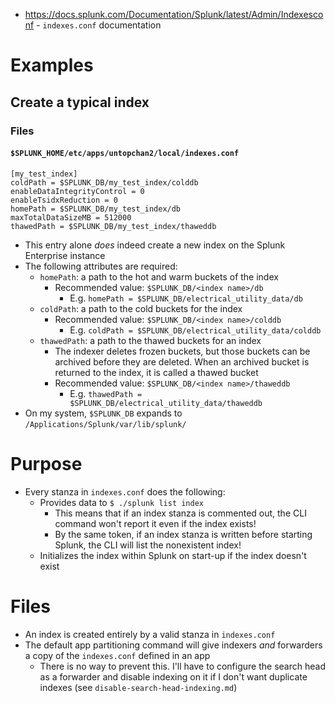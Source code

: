 - https://docs.splunk.com/Documentation/Splunk/latest/Admin/Indexesconf - `indexes.conf` documentation
# Examples
## Create a typical index
### Files
#### `$SPLUNK_HOME/etc/apps/untopchan2/local/indexes.conf`
```
[my_test_index]
coldPath = $SPLUNK_DB/my_test_index/colddb
enableDataIntegrityControl = 0
enableTsidxReduction = 0
homePath = $SPLUNK_DB/my_test_index/db
maxTotalDataSizeMB = 512000
thawedPath = $SPLUNK_DB/my_test_index/thaweddb
```
- This entry alone _does_ indeed create a new index on the Splunk Enterprise instance
- The following attributes are required:
  - `homePath`: a path to the hot and warm buckets of the index
    - Recommended value: `$SPLUNK_DB/<index name>/db`
      - E.g. `homePath = $SPLUNK_DB/electrical_utility_data/db`
  - `coldPath`: a path to the cold buckets for the index
    - Recommended value: `$SPLUNK_DB/<index name>/colddb`
      - E.g. `coldPath = $SPLUNK_DB/electrical_utility_data/colddb`
  - `thawedPath`: a path to the thawed buckets for an index
    - The indexer deletes frozen buckets, but those buckets can be archived before they are deleted. When an archived bucket is returned to the index,
      it is called a thawed bucket
    - Recommended value: `$SPLUNK_DB/<index name>/thaweddb`
      - E.g. `thawedPath = $SPLUNK_DB/electrical_utility_data/thaweddb`
- On my system, `$SPLUNK_DB` expands to `/Applications/Splunk/var/lib/splunk/`
# Purpose
- Every stanza in `indexes.conf` does the following:
  - Provides data to `$ ./splunk list index`
    - This means that if an index stanza is commented out, the CLI command won't report it even if the index exists!
    - By the same token, if an index stanza is written before starting Splunk, the CLI will list the nonexistent index!
  - Initializes the index within Splunk on start-up if the index doesn't exist
# Files
- An index is created entirely by a valid stanza in `indexes.conf`
- The default app partitioning command will give indexers _and_ forwarders a copy of the `indexes.conf` defined in an app
  - There is no way to prevent this. I'll have to configure the search head as a forwarder and disable indexing on it if I don't want duplicate
    indexes (see `disable-search-head-indexing.md`)